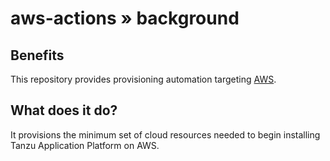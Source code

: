 # aws-actions » background

## Benefits

This repository provides provisioning automation targeting [AWS](https://aws.amazon.com/).


## What does it do?

It provisions the minimum set of cloud resources needed to begin installing Tanzu Application Platform on AWS.